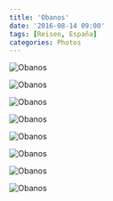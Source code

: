 ```yaml
---
title: 'Obanos'
date: '2016-08-14 09:00'
tags: [Reisen, España]
categories: Photos
---
```


<div class='preview'><img src='{{urls.media}}/ObanosOK.jpg' alt='Obanos'></div>

<a id='79b3d6e34196d83dcb2a4607f6f23fc6-800'></a>![Obanos]({{urls.media}}/79b3d6e34196d83dcb2a4607f6f23fc6-800.jpg '')

<a id='5507c65d1bb95aa9b51d325c52c45c92-800'></a>![Obanos]({{urls.media}}/5507c65d1bb95aa9b51d325c52c45c92-800.jpg '')

<a id='155c4c0b06950c5315d822fcf09dade6-800'></a>![Obanos]({{urls.media}}/155c4c0b06950c5315d822fcf09dade6-800.jpg '')

<a id='d282cd32a4797a81ac0288ab9ec6557f-800'></a>![Obanos]({{urls.media}}/d282cd32a4797a81ac0288ab9ec6557f-800.jpg '')

<a id='6ee2ff728e961b589eb881806aeac288-800'></a>![Obanos]({{urls.media}}/6ee2ff728e961b589eb881806aeac288-800.jpg '')

<a id='5f88028ce66e30c3526ff72c9e15d75b-800'></a>![Obanos]({{urls.media}}/5f88028ce66e30c3526ff72c9e15d75b-800.jpg '')

<a id='77950ef21be6dec024c09a48c64abd50-800'></a>![Obanos]({{urls.media}}/77950ef21be6dec024c09a48c64abd50-800.jpg '')
